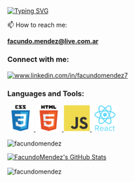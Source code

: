 <a href="https://git.io/typing-svg"><img src="https://readme-typing-svg.herokuapp.com?font=Fira+Code&size=33&pause=1000&color=B787FF&width=1000&height=100&lines=Hi+%F0%9F%91%8B%2C+I'm+Facundo;A+passionate+Frontend+Developer+from+Argentina" alt="Typing SVG" /></a>


 📫 How to reach me:
 
 **facundo.mendez@live.com.ar**


 <h3 align="left" >Connect with me:</h3>

 <p align="left" >
 <a href="https://linkedin.com/in/www.linkedin.com/in/facundomendez7" target="blank">
 <img align="center" src="https://raw.githubusercontent.com/rahuldkjain/github-profile-readme-generator/master/src/images/icons/Social/linked-in-alt.svg" alt="www.linkedin.com/in/facundomendez7" height="40" width="50" />
</a>
</p>

<h3 align="left" >Languages and Tools:</h3>
    
<p align="left"> 
<a href="https://www.w3schools.com/css/" target="_blank" rel="noreferrer"> 
<img src="https://raw.githubusercontent.com/devicons/devicon/master/icons/css3/css3-original-wordmark.svg"alt="css3" width="60" height="60"/> 
</a> 
<a href="https://www.w3.org/html/" target="_blank" rel="noreferrer"> 
<img src="https://raw.githubusercontent.com/devicons/devicon/master/icons/html5/html5-original-wordmark.svg"alt="html5" width="60" height="60"/> 
</a> 
<a href="https://developer.mozilla.org/en-US/docs/Web/JavaScript" target="_blank" rel="noreferrer"> 
<img src="https://raw.githubusercontent.com/devicons/devicon/master/icons/javascript/javascript-original.svg"alt="javascript" width="60" height="60"/> 
</a> 
<a href="https://reactjs.org/" target="_blank" rel="noreferrer"> 
<img src="https://raw.githubusercontent.com/devicons/devicon/master/icons/react/react-original-wordmark.svg"alt="react" width="60" height="60"/> 
</a> 
</p>


<p>
<img align="center"  src="https://github-readme-stats.vercel.app/api/top-langs?username=facundomendez&show_icons=true&locale=en&layout=compact&cardType=level&theme=midnight-purple&Text=B787FF&Title=B183F7&Ring=B183F7&Border=AC95F7&Background=0A0010" alt="facundomendez" />
</p>


<a href="https://awesome-github-stats.azurewebsites.net/index.html??cardType=level&theme=synthwave&Text=B787FF&Title=B183F7&Ring=B183F7&Border=AC95F7&Background=0A0010">    
<img  alt="FacundoMendez's GitHub Stats" src="https://awesome-github-stats.azurewebsites.net/user-stats/FacundoMendez?cardType=level&theme=synthwave&Text=B787FF&Title=B183F7&Ring=B183F7&Border=AC95F7&Background=0A0010" />  
</a>

<p>
<img align="center" src="http://github-readme-streak-stats.herokuapp.com?user=FacundoMendez&theme=github-dark&stroke=A693FF&sideLabels=DADDFF&dates=C0C5FF&currStreakLabel=C0C5FF&sideNums=C29FF7&ring=B183F7&fire=FF7B67&currStreakNum=AC95F7&border=AC95F7&background=0A0010" alt="facundomendez" />
</p>
